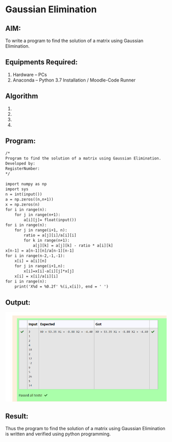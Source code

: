 # Gaussian Elimination

## AIM:
To write a program to find the solution of a matrix using Gaussian Elimination.

## Equipments Required:
1. Hardware – PCs
2. Anaconda – Python 3.7 Installation / Moodle-Code Runner

## Algorithm
1. 
2. 
3. 
4. 

## Program:
```
/*
Program to find the solution of a matrix using Gaussian Elimination.
Developed by: 
RegisterNumber: 
*/

import numpy as np
import sys
n = int(input())
a = np.zeros((n,n+1))
x = np.zeros(n)
for i in range(n):
    for j in range(n+1):
        a[i][j]= float(input())
for i in range(n):
    for j in range(i+1, n):
        ratio = a[j][i]/a[i][i]
        for k in range(n+1):
            a[j][k] = a[j][k] - ratio * a[i][k]
x[n-1] = a[n-1][n]/a[n-1][n-1]
for i in range(n-2,-1,-1):
    x[i] = a[i][n]
    for j in range(i+1,n):
        x[i]=x[i]-a[i][j]*x[j]
    x[i] = x[i]/a[i][i]
for i in range(n):
    print('X%d = %0.2f' %(i,x[i]), end = ' ')
```

## Output:
![gaussian elimination](./Screenshot_20230125_043414.png)


## Result:
Thus the program to find the solution of a matrix using Gaussian Elimination is written and verified using python programming.

